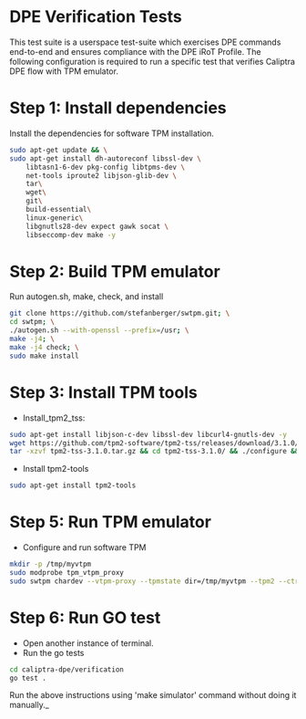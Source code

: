 # DPE Verification Tests

This test suite is a userspace test-suite which exercises DPE commands end-to-end and ensures compliance with the DPE iRoT Profile.
The following configuration is required to run a specific test that verifies Caliptra DPE flow with TPM emulator.

# Step 1: Install dependencies
Install the dependencies for software TPM installation. 
```sh
sudo apt-get update && \
sudo apt-get install dh-autoreconf libssl-dev \
	libtasn1-6-dev pkg-config libtpms-dev \
	net-tools iproute2 libjson-glib-dev \
	tar\
	wget\
	git\
	build-essential\
	linux-generic\
	libgnutls28-dev expect gawk socat \
	libseccomp-dev make -y
```
# Step 2: Build TPM emulator
Run autogen.sh, make, check, and install
```sh
git clone https://github.com/stefanberger/swtpm.git; \
cd swtpm; \
./autogen.sh --with-openssl --prefix=/usr; \
make -j4; \
make -j4 check; \
sudo make install
```
# Step 3: Install TPM tools
- Install_tpm2_tss:
```sh
sudo apt-get install libjson-c-dev libssl-dev libcurl4-gnutls-dev -y
wget https://github.com/tpm2-software/tpm2-tss/releases/download/3.1.0/tpm2-tss-3.1.0.tar.gz
tar -xzvf tpm2-tss-3.1.0.tar.gz && cd tpm2-tss-3.1.0/ && ./configure && sudo make install && sudo ldconfig
```
- Install tpm2-tools
```sh
sudo apt-get install tpm2-tools
```
# Step 5: Run TPM emulator
- Configure and run software TPM
```sh
mkdir -p /tmp/myvtpm
sudo modprobe tpm_vtpm_proxy
sudo swtpm chardev --vtpm-proxy --tpmstate dir=/tmp/myvtpm --tpm2 --ctrl type=tcp,port=2322     
```
# Step 6: Run GO test
- Open another instance of terminal.
- Run the go tests
```sh
cd caliptra-dpe/verification
go test .
```
Run the above instructions using 'make simulator' command without doing it manually._
